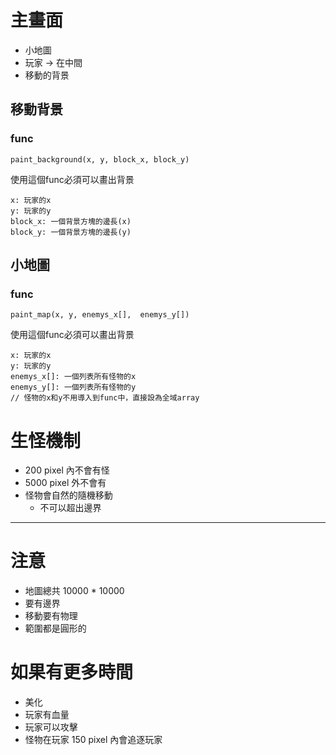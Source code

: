 # 主畫面
- 小地圖
- 玩家 &rarr; 在中間
- 移動的背景

## 移動背景
### func
```
paint_background(x, y, block_x, block_y)
```
使用這個func必須可以畫出背景
```
x: 玩家的x
y: 玩家的y
block_x: 一個背景方塊的邊長(x)
block_y: 一個背景方塊的邊長(y)
```

## 小地圖
### func
```
paint_map(x, y, enemys_x[],  enemys_y[])
```
使用這個func必須可以畫出背景
```
x: 玩家的x
y: 玩家的y
enemys_x[]: 一個列表所有怪物的x
enemys_y[]: 一個列表所有怪物的y
// 怪物的x和y不用導入到func中，直接設為全域array
```

# 生怪機制
- 200 pixel 內不會有怪
- 5000 pixel 外不會有
- 怪物會自然的隨機移動
  - 不可以超出邊界

---

# 注意
- 地圖總共 10000 * 10000
- 要有邊界
- 移動要有物理
- 範圍都是圓形的

# 如果有更多時間
- 美化
- 玩家有血量
- 玩家可以攻擊
- 怪物在玩家 150 pixel 內會追逐玩家
